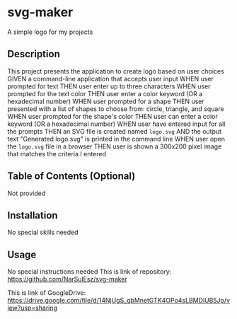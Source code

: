 # svg-maker
A simple logo for my projects
## Description

This project presents the application to create logo based on user choices
GIVEN a command-line application that accepts user input
WHEN user prompted for text
THEN user enter up to three characters
WHEN user prompted for the text color
THEN user enter a color keyword (OR a hexadecimal number)
WHEN user prompted for a shape
THEN user presented with a list of shapes to choose from: circle, triangle, and square
WHEN user prompted for the shape's color
THEN user can enter a color keyword (OR a hexadecimal number)
WHEN user have entered input for all the prompts
THEN an SVG file is created named `logo.svg`
AND the output text "Generated logo.svg" is printed in the command line
WHEN user open the `logo.svg` file in a browser
THEN user is shown a 300x200 pixel image that matches the criteria I entered

## Table of Contents (Optional)

Not provided
    

## Installation

No special skills needed

## Usage

No special instructions needed
This is link of repository: https://github.com/NarSulEsz/svg-maker

This is link of GoogleDrive: https://drive.google.com/file/d/14NjUgS_gbMnetGTK4OPo4sLBMDiUB5Jp/view?usp=sharing


